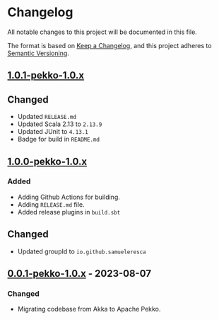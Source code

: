 # Changelog

All notable changes to this project will be documented in this file.

The format is based on [Keep a Changelog](https://keepachangelog.com/en/1.0.0/),
and this project adheres to [Semantic Versioning](https://semver.org/spec/v2.0.0.html).

## [1.0.1-pekko-1.0.x]

## Changed

- Updated `RELEASE.md`
- Updated Scala 2.13 to `2.13.9`
- Updated JUnit to `4.13.1`
- Badge for build in `README.md`

## [1.0.0-pekko-1.0.x]

### Added

- Adding Github Actions for building.
- Adding `RELEASE.md` file.
- Added release plugins in `build.sbt`

## Changed

- Updated groupId to `io.github.samueleresca`

## [0.0.1-pekko-1.0.x] - 2023-08-07

### Changed

- Migrating codebase from Akka to Apache Pekko.


[unreleased]: https://github.com/samueleresca/pekko-quartz-scheduler/compare/1.0.1-pekko-1.0.x...HEAD
[1.0.1-pekko-1.0.x]: https://github.com/samueleresca/pekko-quartz-scheduler/compare/1.0.0-pekko-1.0.x...1.0.1-pekko-1.0.x
[1.0.0-pekko-1.0.x]: https://github.com/samueleresca/pekko-quartz-scheduler/compare/0.0.1-pekko-1.0.x...1.0.0-pekko-1.0.x
[0.0.1-pekko-1.0.x]: https://github.com/samueleresca/pekko-quartz-scheduler/releases/tag/0.0.1-pekko-1.0.x